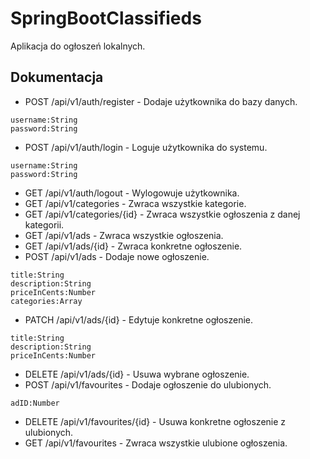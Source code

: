 # SpringBootClassifieds

Aplikacja do ogłoszeń lokalnych.

## Dokumentacja
- POST /api/v1/auth/register - Dodaje użytkownika do bazy danych.
```
username:String
password:String
```
- POST /api/v1/auth/login - Loguje użytkownika do systemu.
```
username:String
password:String
```
- GET /api/v1/auth/logout - Wylogowuje użytkownika.
- GET /api/v1/categories - Zwraca wszystkie kategorie.
- GET /api/v1/categories/{id} - Zwraca wszystkie ogłoszenia z danej kategorii.
- GET /api/v1/ads - Zwraca wszystkie ogłoszenia.
- GET /api/v1/ads/{id} - Zwraca konkretne ogłoszenie.
- POST /api/v1/ads - Dodaje nowe ogłoszenie.

```
title:String
description:String
priceInCents:Number
categories:Array
```

- PATCH /api/v1/ads/{id} - Edytuje konkretne ogłoszenie.
```
title:String
description:String
priceInCents:Number
```
- DELETE /api/v1/ads/{id} - Usuwa wybrane ogłoszenie.
- POST /api/v1/favourites - Dodaje ogłoszenie do ulubionych.
```
adID:Number
```
- DELETE /api/v1/favourites/{id} - Usuwa konkretne ogłoszenie z ulubionych.
- GET /api/v1/favourites - Zwraca wszystkie ulubione ogłoszenia.
